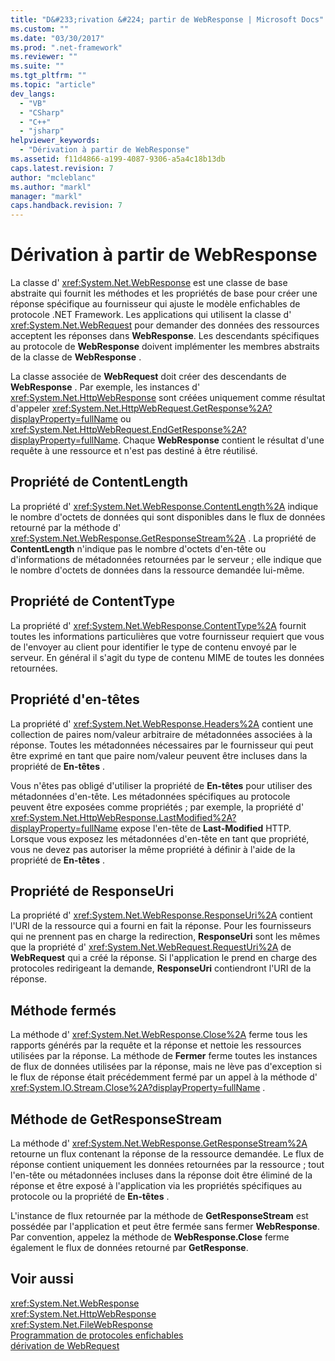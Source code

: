 ```yaml
---
title: "D&#233;rivation &#224; partir de WebResponse | Microsoft Docs"
ms.custom: ""
ms.date: "03/30/2017"
ms.prod: ".net-framework"
ms.reviewer: ""
ms.suite: ""
ms.tgt_pltfrm: ""
ms.topic: "article"
dev_langs: 
  - "VB"
  - "CSharp"
  - "C++"
  - "jsharp"
helpviewer_keywords: 
  - "Dérivation à partir de WebResponse"
ms.assetid: f11d4866-a199-4087-9306-a5a4c18b13db
caps.latest.revision: 7
author: "mcleblanc"
ms.author: "markl"
manager: "markl"
caps.handback.revision: 7
---
```

# D&#233;rivation &#224; partir de WebResponse
La classe d' <xref:System.Net.WebResponse> est une classe de base abstraite qui fournit les méthodes et les propriétés de base pour créer une réponse spécifique au fournisseur qui ajuste le modèle enfichables de protocole .NET Framework.  Les applications qui utilisent la classe d' <xref:System.Net.WebRequest> pour demander des données des ressources acceptent les réponses dans **WebResponse**.  Les descendants spécifiques au protocole de **WebResponse** doivent implémenter les membres abstraits de la classe de **WebResponse** .  
  
 La classe associée de **WebRequest** doit créer des descendants de **WebResponse** .  Par exemple, les instances d' <xref:System.Net.HttpWebResponse> sont créées uniquement comme résultat d'appeler <xref:System.Net.HttpWebRequest.GetResponse%2A?displayProperty=fullName> ou <xref:System.Net.HttpWebRequest.EndGetResponse%2A?displayProperty=fullName>.  Chaque **WebResponse** contient le résultat d'une requête à une ressource et n'est pas destiné à être réutilisé.  
  
## Propriété de ContentLength  
 La propriété d' <xref:System.Net.WebResponse.ContentLength%2A> indique le nombre d'octets de données qui sont disponibles dans le flux de données retourné par la méthode d' <xref:System.Net.WebResponse.GetResponseStream%2A> .  La propriété de **ContentLength** n'indique pas le nombre d'octets d'en\-tête ou d'informations de métadonnées retournées par le serveur ; elle indique que le nombre d'octets de données dans la ressource demandée lui\-même.  
  
## Propriété de ContentType  
 La propriété d' <xref:System.Net.WebResponse.ContentType%2A> fournit toutes les informations particulières que votre fournisseur requiert que vous de l'envoyer au client pour identifier le type de contenu envoyé par le serveur.  En général il s'agit du type de contenu MIME de toutes les données retournées.  
  
## Propriété d'en\-têtes  
 La propriété d' <xref:System.Net.WebResponse.Headers%2A> contient une collection de paires nom\/valeur arbitraire de métadonnées associées à la réponse.  Toutes les métadonnées nécessaires par le fournisseur qui peut être exprimé en tant que paire nom\/valeur peuvent être incluses dans la propriété de **En\-têtes** .  
  
 Vous n'êtes pas obligé d'utiliser la propriété de **En\-têtes** pour utiliser des métadonnées d'en\-tête.  Les métadonnées spécifiques au protocole peuvent être exposées comme propriétés ; par exemple, la propriété d' <xref:System.Net.HttpWebResponse.LastModified%2A?displayProperty=fullName> expose l'en\-tête de **Last\-Modified** HTTP.  Lorsque vous exposez les métadonnées d'en\-tête en tant que propriété, vous ne devez pas autoriser la même propriété à définir à l'aide de la propriété de **En\-têtes** .  
  
## Propriété de ResponseUri  
 La propriété d' <xref:System.Net.WebResponse.ResponseUri%2A> contient l'URI de la ressource qui a fourni en fait la réponse.  Pour les fournisseurs qui ne prennent pas en charge la redirection, **ResponseUri** sont les mêmes que la propriété d' <xref:System.Net.WebRequest.RequestUri%2A> de **WebRequest** qui a créé la réponse.  Si l'application le prend en charge des protocoles redirigeant la demande, **ResponseUri** contiendront l'URI de la réponse.  
  
## Méthode fermés  
 La méthode d' <xref:System.Net.WebResponse.Close%2A> ferme tous les rapports générés par la requête et la réponse et nettoie les ressources utilisées par la réponse.  La méthode de **Fermer** ferme toutes les instances de flux de données utilisées par la réponse, mais ne lève pas d'exception si le flux de réponse était précédemment fermé par un appel à la méthode d' <xref:System.IO.Stream.Close%2A?displayProperty=fullName> .  
  
## Méthode de GetResponseStream  
 La méthode d' <xref:System.Net.WebResponse.GetResponseStream%2A> retourne un flux contenant la réponse de la ressource demandée.  Le flux de réponse contient uniquement les données retournées par la ressource ; tout l'en\-tête ou métadonnées incluses dans la réponse doit être éliminé de la réponse et être exposé à l'application via les propriétés spécifiques au protocole ou la propriété de **En\-têtes** .  
  
 L'instance de flux retournée par la méthode de **GetResponseStream** est possédée par l'application et peut être fermée sans fermer **WebResponse**.  Par convention, appelez la méthode de **WebResponse.Close** ferme également le flux de données retourné par **GetResponse**.  
  
## Voir aussi  
 <xref:System.Net.WebResponse>   
 <xref:System.Net.HttpWebResponse>   
 <xref:System.Net.FileWebResponse>   
 [Programmation de protocoles enfichables](../../../docs/framework/network-programming/programming-pluggable-protocols.md)   
 [dérivation de WebRequest](../../../docs/framework/network-programming/deriving-from-webrequest.md)